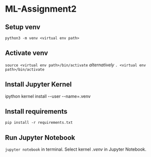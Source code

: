 # ML-Assignment2

## Setup venv
`python3 -m venv <virtual env path>`

## Activate venv
`source <virtual env path>/bin/activate` *alternatively* `. <virtual env path>/bin/activate`

## Install Jupyter Kernel
ipython kernel install --user --name=.venv

## Install requirements
`pip install -r requirements.txt`

## Run Jupyter Notebook
`jupyter notebook` in terminal.
Select kernel *.venv* in Jupyter Notebook.